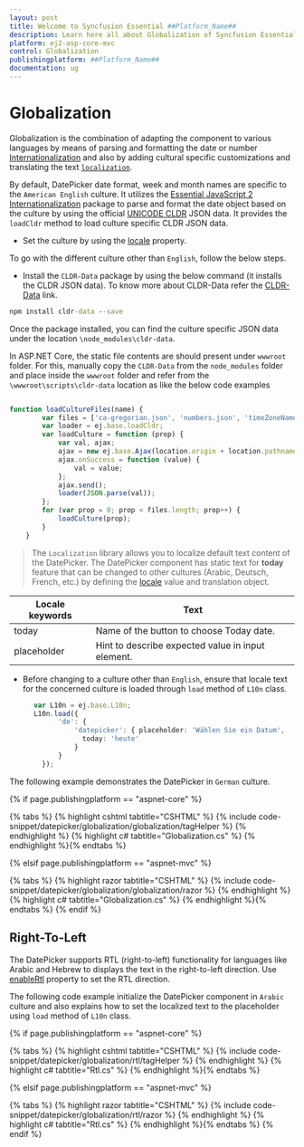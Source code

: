 ```yaml
---
layout: post
title: Welcome to Syncfusion Essential ##Platform_Name##
description: Learn here all about Globalization of Syncfusion Essential ##Platform_Name## widgets based on HTML5 and jQuery.
platform: ej2-asp-core-mvc
control: Globalization
publishingplatform: ##Platform_Name##
documentation: ug
---
```



# Globalization

Globalization is the combination of  adapting the component to
various languages by means of parsing and formatting the date or
number [Internationalization](../common/internationalization/) and also by adding cultural specific customizations and translating the text
[`localization`](../common/localization/).

By default, DatePicker date format, week and month names are specific to the `American English` culture. It utilizes the
[Essential JavaScript 2 Internationalization](../common/internationalization/)
package to parse and format the date object based on the culture by using the official [UNICODE CLDR](http://cldr.unicode.org/)
JSON data. It provides the `loadCldr` method to load culture specific CLDR JSON data.

* Set the culture by using the
[locale](https://help.syncfusion.com/cr/aspnetcore-js2/Syncfusion.EJ2.Calendars.DatePicker.html#Syncfusion_EJ2_Calendars_DatePicker_Locale)
property.

To go with the different culture other than `English`, follow the below steps.

* Install the `CLDR-Data` package by using the below command (it installs the CLDR JSON data). To
know more about CLDR-Data refer the
[CLDR-Data](http://cldr.unicode.org/index/cldr-spec/json) link.

```cmd
npm install cldr-data --save
```

Once the package installed, you can find the culture
specific JSON data under the location `\node_modules\cldr-data`.

In ASP.NET Core, the static file contents are should present under `wwwroot` folder. For this, manually copy the `CLDR-Data` from the `node_modules` folder and place inside the `wwwroot` folder and refer from the `\wwwroot\scripts\cldr-data` location as like the below code examples

```typescript

function loadCultureFiles(name) {
        var files = ['ca-gregorian.json', 'numbers.json', 'timeZoneNames.json'];
        var loader = ej.base.loadCldr;
        var loadCulture = function (prop) {
            var val, ajax;
            ajax = new ej.base.Ajax(location.origin + location.pathname + '/../../scripts/cldr-data/main/' + name + '/' + files[prop], 'GET', false);
            ajax.onSuccess = function (value) {
                val = value;
            };
            ajax.send();
            loader(JSON.parse(val));
        };
        for (var prop = 0; prop < files.length; prop++) {
            loadCulture(prop);
        }
    }

```

> The `Localization` library allows you to localize default text content of the DatePicker. The DatePicker component has static text for  **today** feature that can be changed to other cultures (Arabic, Deutsch, French, etc.) by defining the
[locale](https://help.syncfusion.com/cr/aspnetcore-js2/Syncfusion.EJ2.Calendars.DatePicker.html#Syncfusion_EJ2_Calendars_DatePicker_Locale) value and translation object.

Locale keywords |Text
-----|-----
today | Name of the button to choose Today date.
placeholder | Hint to describe expected value in input element.

* Before changing to a culture other than `English`, ensure that locale text for the concerned culture is loaded through `load` method of
  `L10n` class.

```typescript
      var L10n = ej.base.L10n;
      L10n.load({
            'de': {
                'datepicker': { placeholder: 'Wählen Sie ein Datum',
                  today: 'heute'
                }
            }
        });
```

The following example demonstrates the DatePicker in `German` culture.

{% if page.publishingplatform == "aspnet-core" %}

{% tabs %}
{% highlight cshtml tabtitle="CSHTML" %}
{% include code-snippet/datepicker/globalization/globalization/tagHelper %}
{% endhighlight %}
{% highlight c# tabtitle="Globalization.cs" %}
{% endhighlight %}{% endtabs %}

{% elsif page.publishingplatform == "aspnet-mvc" %}

{% tabs %}
{% highlight razor tabtitle="CSHTML" %}
{% include code-snippet/datepicker/globalization/globalization/razor %}
{% endhighlight %}
{% highlight c# tabtitle="Globalization.cs" %}
{% endhighlight %}{% endtabs %}
{% endif %}



## Right-To-Left

The DatePicker supports RTL (right-to-left) functionality for languages like Arabic and Hebrew to displays
the text in the right-to-left direction. Use [enableRtl](https://help.syncfusion.com/cr/aspnetcore-js2/Syncfusion.EJ2.Calendars.DatePicker.html#Syncfusion_EJ2_Calendars_DatePicker_EnableRtl)
property to set the RTL direction.

The following code example initialize the DatePicker component in `Arabic` culture and
also explains how to set the localized text to
the placeholder using `load` method of `L10n` class.

{% if page.publishingplatform == "aspnet-core" %}

{% tabs %}
{% highlight cshtml tabtitle="CSHTML" %}
{% include code-snippet/datepicker/globalization/rtl/tagHelper %}
{% endhighlight %}
{% highlight c# tabtitle="Rtl.cs" %}
{% endhighlight %}{% endtabs %}

{% elsif page.publishingplatform == "aspnet-mvc" %}

{% tabs %}
{% highlight razor tabtitle="CSHTML" %}
{% include code-snippet/datepicker/globalization/rtl/razor %}
{% endhighlight %}
{% highlight c# tabtitle="Rtl.cs" %}
{% endhighlight %}{% endtabs %}
{% endif %}

